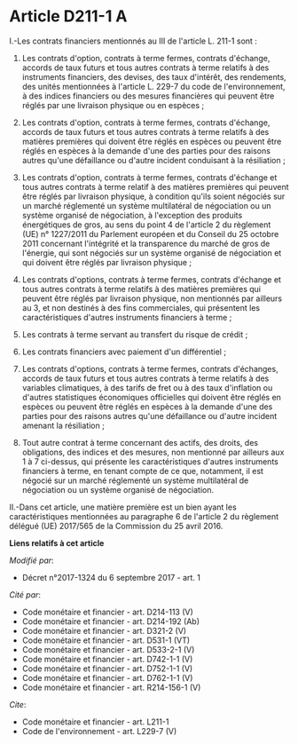 # Article D211-1 A

I.-Les contrats financiers mentionnés au III de l'article L. 211-1 sont : 

1. Les contrats d'option, contrats à terme fermes, contrats d'échange, accords de taux futurs et tous autres contrats à terme
relatifs à des instruments financiers, des devises, des taux d'intérêt, des rendements, des unités mentionnées à l'article L.
229-7 du code de l'environnement, à des indices financiers ou des mesures financières qui peuvent être réglés par une
livraison physique ou en espèces ; 

2. Les contrats d'option, contrats à terme fermes, contrats d'échange, accords de taux futurs et tous autres contrats à terme
relatifs à des matières premières qui doivent être réglés en espèces ou peuvent être réglés en espèces à la demande d'une des
parties pour des raisons autres qu'une défaillance ou d'autre incident conduisant à la résiliation ; 

3. Les contrats d'option, contrats à terme fermes, contrats d'échange et tous autres contrats à terme relatif à des matières
premières qui peuvent être réglés par livraison physique, à condition qu'ils soient négociés sur un marché réglementé un
système multilatéral de négociation ou un système organisé de négociation, à l'exception des produits énergétiques de gros,
au sens du point 4 de l'article 2 du règlement (UE) n° 1227/2011 du Parlement européen et du Conseil du 25 octobre 2011
concernant l'intégrité et la transparence du marché de gros de l'énergie, qui sont négociés sur un système organisé de
négociation et qui doivent être réglés par livraison physique ; 

4. Les contrats d'options, contrats à terme fermes, contrats d'échange et tous autres contrats à terme relatifs à des
matières premières qui peuvent être réglés par livraison physique, non mentionnés par ailleurs au 3, et non destinés à des
fins commerciales, qui présentent les caractéristiques d'autres instruments financiers à terme ; 

5. Les contrats à terme servant au transfert du risque de crédit ; 

6. Les contrats financiers avec paiement d'un différentiel ; 

7. Les contrats d'options, contrats à terme fermes, contrats d'échanges, accords de taux futurs et tous autres contrats à
terme relatifs à des variables climatiques, à des tarifs de fret ou à des taux d'inflation ou d'autres statistiques
économiques officielles qui doivent être réglés en espèces ou peuvent être réglés en espèces à la demande d'une des parties
pour des raisons autres qu'une défaillance ou d'autre incident amenant la résiliation ; 

8. Tout autre contrat à terme concernant des actifs, des droits, des obligations, des indices et des mesures, non mentionné
par ailleurs aux 1 à 7 ci-dessus, qui présente les caractéristiques d'autres instruments financiers à terme, en tenant compte
de ce que, notamment, il est négocié sur un marché réglementé un système multilatéral de négociation ou un système organisé
de négociation. 

II.-Dans cet article, une matière première est un bien ayant les caractéristiques mentionnées au paragraphe 6 de l'article 2
du règlement délégué (UE) 2017/565 de la Commission du 25 avril 2016.

**Liens relatifs à cet article**

_Modifié par_:

  - Décret n°2017-1324 du 6 septembre 2017 - art. 1

_Cité par_:

  - Code monétaire et financier - art. D214-113 (V)
  - Code monétaire et financier - art. D214-192 (Ab)
  - Code monétaire et financier - art. D321-2 (V)
  - Code monétaire et financier - art. D531-1 (VT)
  - Code monétaire et financier - art. D533-2-1 (V)
  - Code monétaire et financier - art. D742-1-1 (V)
  - Code monétaire et financier - art. D752-1-1 (V)
  - Code monétaire et financier - art. D762-1-1 (V)
  - Code monétaire et financier - art. R214-156-1 (V)

_Cite_:

  - Code monétaire et financier - art. L211-1
  - Code de l'environnement - art. L229-7 (V)
